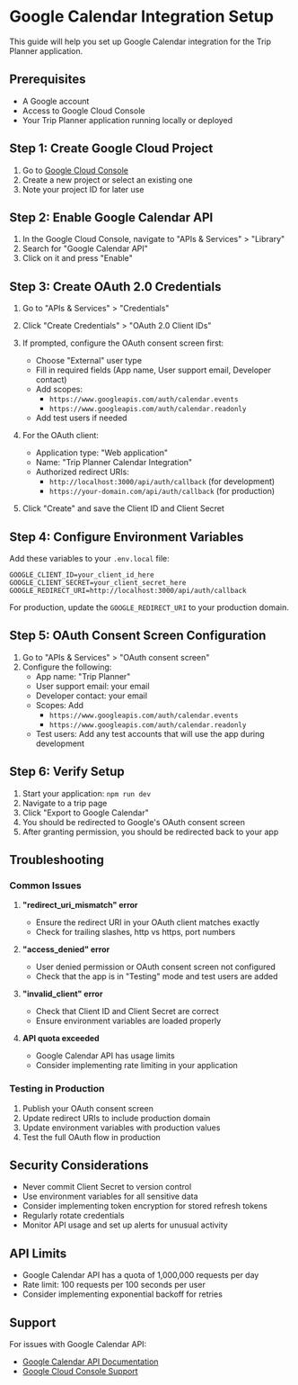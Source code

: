 # Google Calendar Integration Setup

This guide will help you set up Google Calendar integration for the Trip Planner application.

## Prerequisites

- A Google account
- Access to Google Cloud Console
- Your Trip Planner application running locally or deployed

## Step 1: Create Google Cloud Project

1. Go to [Google Cloud Console](https://console.cloud.google.com/)
2. Create a new project or select an existing one
3. Note your project ID for later use

## Step 2: Enable Google Calendar API

1. In the Google Cloud Console, navigate to "APIs & Services" > "Library"
2. Search for "Google Calendar API"
3. Click on it and press "Enable"

## Step 3: Create OAuth 2.0 Credentials

1. Go to "APIs & Services" > "Credentials"
2. Click "Create Credentials" > "OAuth 2.0 Client IDs"
3. If prompted, configure the OAuth consent screen first:
   - Choose "External" user type
   - Fill in required fields (App name, User support email, Developer contact)
   - Add scopes: 
     - `https://www.googleapis.com/auth/calendar.events`
     - `https://www.googleapis.com/auth/calendar.readonly`
   - Add test users if needed

4. For the OAuth client:
   - Application type: "Web application"
   - Name: "Trip Planner Calendar Integration"
   - Authorized redirect URIs:
     - `http://localhost:3000/api/auth/callback` (for development)
     - `https://your-domain.com/api/auth/callback` (for production)

5. Click "Create" and save the Client ID and Client Secret

## Step 4: Configure Environment Variables

Add these variables to your `.env.local` file:

```env
GOOGLE_CLIENT_ID=your_client_id_here
GOOGLE_CLIENT_SECRET=your_client_secret_here
GOOGLE_REDIRECT_URI=http://localhost:3000/api/auth/callback
```

For production, update the `GOOGLE_REDIRECT_URI` to your production domain.

## Step 5: OAuth Consent Screen Configuration

1. Go to "APIs & Services" > "OAuth consent screen"
2. Configure the following:
   - App name: "Trip Planner"
   - User support email: your email
   - Developer contact: your email
   - Scopes: Add 
     - `https://www.googleapis.com/auth/calendar.events`
     - `https://www.googleapis.com/auth/calendar.readonly`
   - Test users: Add any test accounts that will use the app during development

## Step 6: Verify Setup

1. Start your application: `npm run dev`
2. Navigate to a trip page
3. Click "Export to Google Calendar"
4. You should be redirected to Google's OAuth consent screen
5. After granting permission, you should be redirected back to your app

## Troubleshooting

### Common Issues

1. **"redirect_uri_mismatch" error**
   - Ensure the redirect URI in your OAuth client matches exactly
   - Check for trailing slashes, http vs https, port numbers

2. **"access_denied" error**
   - User denied permission or OAuth consent screen not configured
   - Check that the app is in "Testing" mode and test users are added

3. **"invalid_client" error**
   - Check that Client ID and Client Secret are correct
   - Ensure environment variables are loaded properly

4. **API quota exceeded**
   - Google Calendar API has usage limits
   - Consider implementing rate limiting in your application

### Testing in Production

1. Publish your OAuth consent screen
2. Update redirect URIs to include production domain
3. Update environment variables with production values
4. Test the full OAuth flow in production

## Security Considerations

- Never commit Client Secret to version control
- Use environment variables for all sensitive data
- Consider implementing token encryption for stored refresh tokens
- Regularly rotate credentials
- Monitor API usage and set up alerts for unusual activity

## API Limits

- Google Calendar API has a quota of 1,000,000 requests per day
- Rate limit: 100 requests per 100 seconds per user
- Consider implementing exponential backoff for retries

## Support

For issues with Google Calendar API:
- [Google Calendar API Documentation](https://developers.google.com/calendar/api)
- [Google Cloud Console Support](https://cloud.google.com/support)
